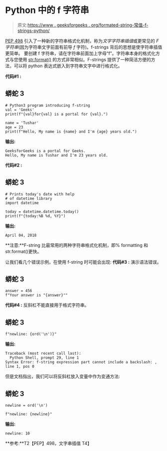 # Python 中的 f 字符串

> 原文:[https://www . geeksforgeeks . org/formated-string-常值-f-strings-python/](https://www.geeksforgeeks.org/formatted-string-literals-f-strings-python/)

[PEP 498](https://docs.python.org/3/whatsnew/3.6.html#whatsnew36-pep498) 引入了一种新的字符串格式化机制，称为*文字字符串插值*或更常见的 *F 字符串*(因为字符串文字前面有前导 *f* 字符)。f-strings 背后的思想是使字符串插值更简单。
要创建 f 字符串，请在字符串前面加上字母“f”。字符串本身的格式化方式与您使用 [str.format()](https://www.geeksforgeeks.org/python-format-function/) 的方式非常相似。F-strings 提供了一种简洁方便的方法，可以将 python 表达式嵌入到字符串文字中进行格式化。

**代码#1 :**

## 蟒蛇 3

```
# Python3 program introducing f-string
val = 'Geeks'
print(f"{val}for{val} is a portal for {val}.")

name = 'Tushar'
age = 23
print(f"Hello, My name is {name} and I'm {age} years old.")
```

**输出:**

```
GeeksforGeeks is a portal for Geeks.
Hello, My name is Tushar and I'm 23 years old.
```

**代码#2 :**

## 蟒蛇 3

```
# Prints today's date with help
# of datetime library
import datetime

today = datetime.datetime.today()
print(f"{today:%B %d, %Y}")
```

**输出:**

```
April 04, 2018
```

**注意:**F-string 比最常用的两种字符串格式化机制，即% formatting 和 str.format()更快。

让我们看几个错误示例，在使用 f-string 时可能会出现:
**代码#3 :** 演示语法错误。

## 蟒蛇 3

```
answer = 456
f"Your answer is "{answer}""
```

**代码#4 :** 反斜杠不能直接用于格式字符串。

## 蟒蛇 3

```
f"newline: {ord('\n')}"
```

**输出:**

```
Traceback (most recent call last):
  Python Shell, prompt 29, line 1
Syntax Error: f-string expression part cannot include a backslash: , line 1, pos 0
```

但是文档指出，我们可以将反斜杠放入变量中作为变通方法:

## 蟒蛇 3

```
newline = ord('\n')

f"newline: {newline}"
```

**输出:**

```
newline: 10
```

**参考:**T2【PEP】498，文字串插值 T4】